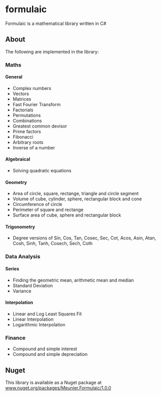 # formulaic
Formulaic is a mathematical library written in C#

## About

The following are implemented in the library:

### Maths

#### General

* Complex numbers
* Vectors
* Matrices
* Fast Fourier Transform
* Factorials
* Permutations
* Combinations
* Greatest common devisor
* Prime factors
* Fibonacci
* Arbitrary roots
* Inverse of a number

#### Algebraical

* Solving quadratic equations

#### Geometry

* Area of circle, square, rectange, triangle and circle segment
* Volume of cube, cylinder, sphere, rectangular block and cone
* Circumference of circle
* Perimeter of square and rectange
* Surface area of cube, sphere and rectangular block

#### Trigonometry

* Degree versions of Sin, Cos, Tan, Cosec, Sec, Cot, Acos, Asin, Atan, Cosh, Sinh, Tanh, Cosech, Sech, Coth

### Data Analysis

#### Series
* Finding the geometric mean, arithmetic mean and median
* Standard Deviation
* Variance

#### Interpolation

* Linear and Log Least Squares Fit 
* Linear Interpolation
* Logarithmic Interpolation

### Finance

* Compound and simple interest
* Compound and simple depreciation



## Nuget

This library is available as a Nuget package at www.nuget.org/packages/Meunier.Formulaic/1.0.0